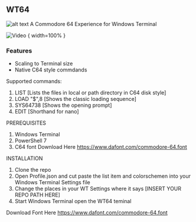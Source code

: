 ## WT64
![alt text](https://github.com/KillerFeature/WT64/raw/master/WT64_hero.png)
A Commodore 64 Experience for Windows Terminal

![Video](https://github.com/KillerFeature/WT64/raw/master/video.gif "Video") { width=100% }

### Features
- Scaling to Terminal size
- Native C64 style commdands




Supported commands:
1. LIST <path> [Lists the files in local or path directory in C64 disk style]
2. LOAD "$",8 [Shows the classic loading sequence]
3. SYS64738 [Shows the opening prompt]
4. EDIT <filename> [Shorthand for nano]


PREREQUISITES
1. Windows Terminal
2. PowerShell 7
3. C64 font Download Here https://www.dafont.com/commodore-64.font

INSTALLATION
1. Clone the repo
2. Open Profile.json and cut paste the list item and colorschemen into your Windows Terminal Settings file
3. Change the places in your WT Settings where it says [INSERT YOUR REPO PATH HERE]
4. Start Windows Terminal open the WT64 teminal

Download Font Here
https://www.dafont.com/commodore-64.font

